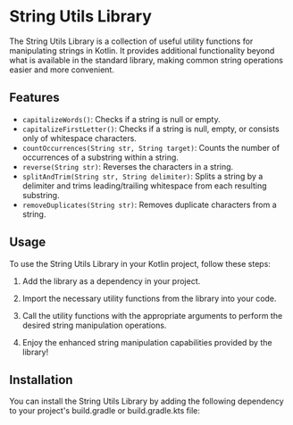 # String Utils Library

The String Utils Library is a collection of useful utility functions for manipulating strings in Kotlin. It provides additional functionality beyond what is available in the standard library, making common string operations easier and more convenient.

## Features

- `capitalizeWords()`: Checks if a string is null or empty.
- `capitalizeFirstLetter()`: Checks if a string is null, empty, or consists only of whitespace characters.
- `countOccurrences(String str, String target)`: Counts the number of occurrences of a substring within a string.
- `reverse(String str)`: Reverses the characters in a string.
- `splitAndTrim(String str, String delimiter)`: Splits a string by a delimiter and trims leading/trailing whitespace from each resulting substring.
- `removeDuplicates(String str)`: Removes duplicate characters from a string.

## Usage

To use the String Utils Library in your Kotlin project, follow these steps:

1. Add the library as a dependency in your project.

2. Import the necessary utility functions from the library into your code.

3. Call the utility functions with the appropriate arguments to perform the desired string manipulation operations.

4. Enjoy the enhanced string manipulation capabilities provided by the library!

## Installation

You can install the String Utils Library by adding the following dependency to your project's build.gradle or build.gradle.kts file:

